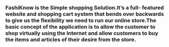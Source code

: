<h3>FashiKnow is the Simple shopping Solution.It’s a full- featured website and shopping cart system that bends over backwards to give us the flexibility we need to run our online store.The basic concept of the application is to allow the customer to shop virtually using the Internet and allow customers to buy the items and articles of their desire from the store. </h3>
